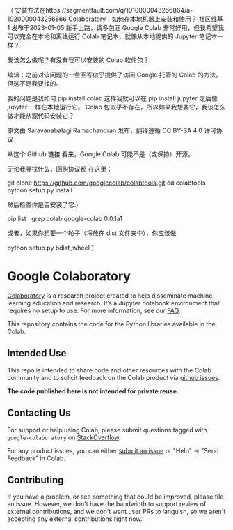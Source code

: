 （
安装方法在https://segmentfault.com/q/1010000043256864/a-1020000043256866
Colaboratory：如何在本地机器上安装和使用？
社区维基
1 发布于2023-01-05
新手上路，请多包涵
Google Colab 非常好用，但我希望我可以完全在本地和离线运行 Colab 笔记本，就像从本地提供的 Jupyter 笔记本一样？

我该怎么做呢？有没有我可以安装的 Colab 软件包？

编辑：之前对该问题的一些回答似乎提供了访问 Google 托管的 Colab 的方法。但这不是我要找的。

我的问题是我如何 pip install colab 这样我就可以在 pip install jupyter 之后像 jupyter 一样在本地运行它。 Colab 包似乎不存在，所以如果我想要它，我该怎么做才能从源代码安装它？

原文由 Saravanabalagi Ramachandran 发布，翻译遵循 CC BY-SA 4.0 许可协议

从这个 Github 链接 看来，Google Colab 可能不是（或保持）开源。

无论我寻找什么，回购协议都 在这里：

 git clone https://github.com/googlecolab/colabtools.git
cd colabtools
python setup.py install

然后检查你是否安装了它:)

 pip list | grep colab
google-colab                       0.0.1a1

或者，如果你想要一个轮子（将放在 dist 文件夹中），你应该做

python setup.py bdist_wheel
）

# Google Colaboratory

[Colaboratory](https://colab.research.google.com) is a research project created
to help disseminate machine learning education and research. It’s a Jupyter
notebook environment that requires no setup to use. For more information, see
our [FAQ](https://research.google.com/colaboratory/faq.html).

This repository contains the code for the Python libraries available in the
Colab.

## Intended Use

This repo is intended to share code and other resources with the Colab community
and to solicit feedback on the Colab product via
[github issues](https://github.com/googlecolab/colabtools/issues).

**The code published here is not intended for private reuse.**

## Contacting Us

For support or help using Colab, please submit questions tagged with
`google-colaboratory` on
[StackOverflow](https://stackoverflow.com/questions/tagged/google-colaboratory).

For any product issues, you can either
[submit an issue](https://github.com/googlecolab/colabtools/issues) or "Help" ->
"Send Feedback" in Colab.

## Contributing

If you have a problem, or see something that could be improved, please file an
issue. However, we don't have the bandwidth to support review of external
contributions, and we don't want user PRs to languish, so we aren't accepting
any external contributions right now.
